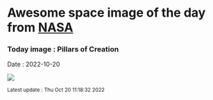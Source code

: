 
# Awesome space image of the day from [NASA](https://api.nasa.gov/)

### Today image : Pillars of Creation
Date : 2022-10-20

![](https://apod.nasa.gov/apod/image/2210/stsci-pillarsofcreation1280c.jpg)

<small>Latest update : Thu Oct 20 11:18:32 2022</small>
        